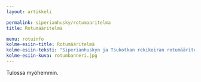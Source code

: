 ```yaml
---
layout: artikkeli

permalink: siperianhusky/rotumaaritelma
title: Rotumääritelmä

menu: rotuinfo
kolme-esiin-title: Rotumääritelmä
kolme-esiin-teksti: "Siperianhuskyn ja Tsukotkan rekikoiran rotumääritelmät."
kolme-esiin-kuva: rotumbanneri.jpg
---
```


Tulossa myöhemmin.
